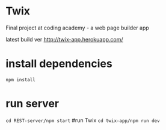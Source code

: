 # Twix
Final project at coding academy - a web page builder app

latest build ver http://twix-app.herokuapp.com/


# install dependencies
``
npm install
``

# run server
``
cd REST-server/npm start
``
#run Twix
``
cd twix-app/npm run dev
``
